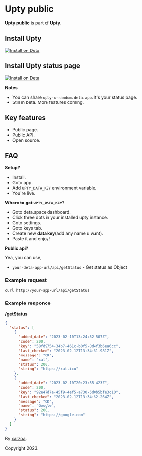 # Upty public

**Upty public** is part of **[Upty](https://github.com/xarzoa/upty)**.

## Install Upty

[![Install on Deta](https://deta.space/buttons/dark.svg 'Deta.space')](https://deta.space/discovery/@xarzoa/upty)

## Install Upty status page

[![Install on Deta](https://deta.space/buttons/dark.svg 'Deta.space')](https://deta.space/discovery/@xarzoa/status)

**Notes**

- You can share `upty-x-random.deta.app`. It's your status page.
- Still in beta. More features coming.

## Key features

- Public page.
- Public API.
- Open source.

## FAQ

**Setup?**

- Install.
- Goto app.
- Add `UPTY_DATA_KEY` environment variable.
- You're live.

**Where to get `UPTY_DATA_KEY`**? 

- Goto deta.space dashboard.
- Click three dots in your installed upty instance.
- Goto settings.
- Goto keys tab.
- Create new **data key**(add any name u want).
- Paste it and enjoy!

**Public api?**

Yea, you can use,
 - `your-deta-app-url/api/getStatus` - Get status as Object

### Example request

```sh
curl http://your-app-url/api/getStatus
```

### Example responce

**/getStatus**

```json
{
  "status": [
    {
      "added_date": "2023-02-10T13:24:52.507Z",
      "code": 200,
      "key": "58fd9754-34b7-461c-b0f5-8d4f3b6ea6cc",
      "last_checked": "2023-02-12T13:34:51.981Z",
      "message": "OK",
      "name": "xat",
      "status": 200,
      "string": "https://xat.icu"
    },
    {
      "added_date": "2023-02-10T20:23:55.423Z",
      "code": 200,
      "key": "92e47d7a-45f9-4ef5-a730-5d0b5bfe3c10",
      "last_checked": "2023-02-12T13:34:52.264Z",
      "message": "OK",
      "name": "Google",
      "status": 200,
      "string": "https://google.com"
    }
  ]
}
```

By [xarzoa](https://xat.icu).

Copyright 2023.
